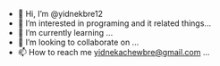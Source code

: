 - 👋 Hi, I’m @yidnekbre12
- 👀 I’m interested in programing and it related things...
- 🌱 I’m currently learning ...
- 💞️ I’m looking to collaborate on ...
- 📫 How to reach me yidnekachewbre@gmail.com ...

<!---
yidnekbre12/yidnekbre12 is a ✨ special ✨ repository because its `README.md` (this file) appears on your GitHub profile.
You can click the Preview link to take a look at your changes.
--->
